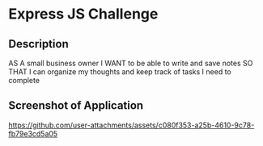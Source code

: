 # Express JS Challenge

## Description

AS A small business owner
I WANT to be able to write and save notes
SO THAT I can organize my thoughts and keep track of tasks I need to complete

## Screenshot of Application

https://github.com/user-attachments/assets/c080f353-a25b-4610-9c78-fb79e3cd5a05
